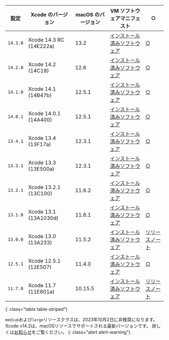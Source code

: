 | 設定       | Xcode のバージョン            | macOS のバージョン | VM ソフトウェアマニフェスト                                                                                 | ○                                                                                 |
 | -------- | ----------------------- | ------------ | ----------------------------------------------------------------------------------------------- | --------------------------------------------------------------------------------- |
 | `14.3.0` | Xcode 14.3 RC (14E222a) | 13.2         | [インストール済みソフトウェア](https://circle-macos-docs.s3.amazonaws.com/image-manifest/v11578/manifest.txt) | [○](https://discuss.circleci.com/t/xcode-14-3-rc-released-macos-ventura/47541)    |
 | `14.2.0` | Xcode 14.2 (14C18)      | 12.6         | [インストール済みソフトウェア](https://circle-macos-docs.s3.amazonaws.com/image-manifest/v10821/manifest.txt) | [○](https://discuss.circleci.com/t/xcode-14-2-rc-released-breaking-changes/46303) |
 | `14.1.0` | Xcode 14.1 (14B47b)     | 12.5.1       | [インストール済みソフトウェア](https://circle-macos-docs.s3.amazonaws.com/image-manifest/v9002/index.html)    | [○](https://discuss.circleci.com/t/xcode-14-1-rc-2-released/45890)                |
 | `14.0.1` | Xcode 14.0.1 (14A400)   | 12.5.1       | [インストール済みソフトウェア](https://circle-macos-docs.s3.amazonaws.com/image-manifest/v8824/index.html)    | [○](https://discuss.circleci.com/t/xcode-14-0-1-rc-released/45424)                |
 | `13.4.1` | Xcode 13.4 (13F17a)     | 12.3.1       | [インストール済みソフトウェア](https://circle-macos-docs.s3.amazonaws.com/image-manifest/v8094/index.html)    | [○](https://discuss.circleci.com/t/xcode-13-4-1-released/44328)                   |
 | `13.3.1` | Xcode 13.3 (13E500a)    | 12.3.1       | [インストール済みソフトウェア](https://circle-macos-docs.s3.amazonaws.com/image-manifest/v7555/index.html)    | [○](https://discuss.circleci.com/t/xcode-13-3-1-released/43675)                   |
 | `13.2.1` | Xcode 13.2.1 (13C100)   | 11.6.2       | [インストール済みソフトウェア](https://circle-macos-docs.s3.amazonaws.com/image-manifest/v6690/index.html)    | [○](https://discuss.circleci.com/t/xcode-13-2-1-released/42334)                   |
 | `13.1.0` | Xcode 13.1 (13A1030d)   | 11.6.1       | [インストール済みソフトウェア](https://circle-macos-docs.s3.amazonaws.com/image-manifest/v6269/index.html)    | [○](https://discuss.circleci.com/t/xcode-13-1-rc-released/41577)                  |
 | `13.0.0` | Xcode 13.0 (13A233)     | 11.5.2       | [インストール済みソフトウェア](https://circle-macos-docs.s3.amazonaws.com/image-manifest/v6052/index.html)    | [リリースノート](https://discuss.circleci.com/t/xcode-13-rc-released/41256)              |
 | `12.5.1` | Xcode 12.5.1 (12E507)   | 11.4.0       | [インストール済みソフトウェア](https://circle-macos-docs.s3.amazonaws.com/image-manifest/v5775/index.html)    | [○](https://discuss.circleci.com/t/xcode-12-5-1-released/40490)                   |
 | `11.7.0` | Xcode 11.7 (11E801a)    | 10.15.5      | [インストール済みソフトウェア](https://circle-macos-docs.s3.amazonaws.com/image-manifest/v3587/index.html)    | [リリースノート](https://discuss.circleci.com/t/xcode-11-7-released/37312)               |
 {: class="table table-striped"}

 `medium`および`large`リソースクラスは、2023年10月2日に非推奨になります。 Xcode v14.2は、macOSリソースでサポートされる最新バージョンです。 詳しくは[お知らせ](https://discuss.circleci.com/t/macos-resource-deprecation-update/46891)をご覧ください。
 {: class="alert alert-warning"}
